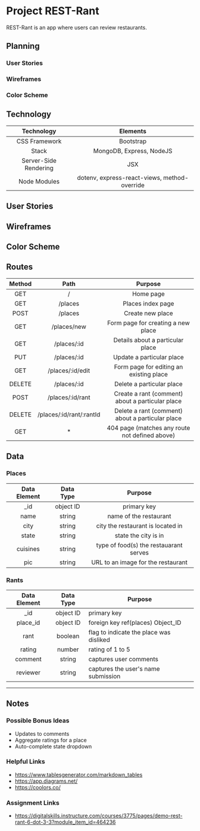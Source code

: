 # Project REST-Rant

REST-Rant is an app where users can review restaurants.

## Planning
### User Stories
### Wireframes
### Color Scheme

## Technology
|       Technology      |                   Elements                   |
|:---------------------:|:--------------------------------------------:|
| CSS Framework         | Bootstrap                                    |
| Stack                 | MongoDB, Express, NodeJS                     |
| Server-Side Rendering | JSX                                          |
| Node Modules          | dotenv, express-react-views, method-override |

## User Stories

## Wireframes

## Color Scheme

## Routes


| Method |           Path           |                      Purpose                     |
|:------:|:------------------------:|:------------------------------------------------:|
|   GET  |             /            |                     Home page                    |
|   GET  |          /places         |                 Places index page                |
|  POST  |          /places         |                 Create new place                 |
|   GET  |        /places/new       |        Form page for creating a new place        |
|   GET  |        /places/:id       |         Details about a particular place         |
|   PUT  |        /places/:id       |             Update a particular place            |
|   GET  |     /places/:id/edit     |      Form page for editing an existing place     |
| DELETE |        /places/:id       |             Delete a particular place            |
|  POST  |     /places/:id/rant     | Create a rant (comment) about a particular place |
| DELETE | /places/:id/rant/:rantId | Delete a rant (comment) about a particular place |
|   GET  |             *            |  404 page (matches any route not defined above)  |

## Data
### Places
| Data Element | Data Type |                 Purpose                |
|:------------:|:---------:|:--------------------------------------:|
| \_id         | object ID | primary key                            |
| name         | string    | name of the restaurant                 |
| city         | string    | city the restaurant is located in      |
| state        | string    | state the city is in                   |
| cuisines     | string    | type of food(s) the restauarant serves |
| pic          | string    | URL to an image for the restaurant     |

### Rants
| Data Element | Data Type | Purpose                                 |
|:------------:|:---------:|-----------------------------------------|
| \_id         | object ID | primary key                             |
| place_id     | object ID | foreign key ref(places) Object\_ID      |
| rant         | boolean   | flag to indicate the place was disliked |
| rating       | number    | rating of 1 to 5                        |
| comment      | string    | captures user comments                  |
| reviewer     | string    | captures the user's name submission     |


---
## Notes
### Possible Bonus Ideas
- Updates to comments
- Aggregate ratings for a place
- Auto-complete state dropdown
### Helpful Links
- https://www.tablesgenerator.com/markdown_tables
- https://app.diagrams.net/
- https://coolors.co/
### Assignment Links
- https://digitalskills.instructure.com/courses/3775/pages/demo-rest-rant-6-dot-3-3?module_item_id=464236
